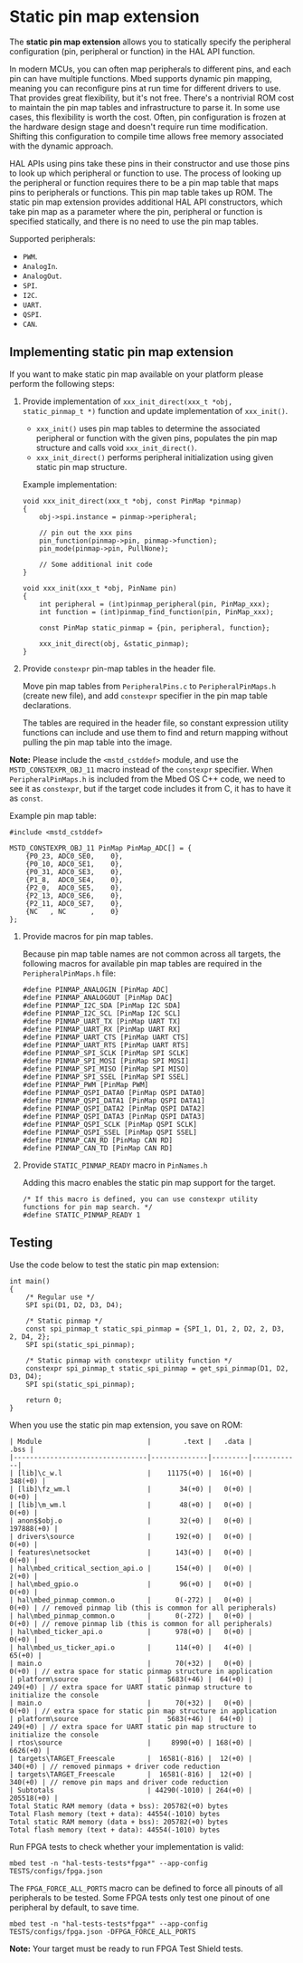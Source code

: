<h1 id="static-pinmap-port">Static pin map extension</h1>

The **static pin map extension** allows you to statically specify the peripheral configuration (pin, peripheral or function) in the HAL API function.

In modern MCUs, you can often map peripherals to different pins, and each pin can have multiple functions. Mbed supports dynamic pin mapping, meaning you can reconfigure pins at run time for different drivers to use. That provides great flexibility, but it's not free. There's a nontrivial ROM cost to maintain the pin map tables and infrastructure to parse it. In some use cases, this flexibility is worth the cost. Often, pin configuration is frozen at the hardware design stage and doesn't require run time modification. Shifting this configuration to compile time allows free memory associated with the dynamic approach.

HAL APIs using pins take these pins in their constructor and use those pins to look up which peripheral or function to use. The process of looking up the peripheral or function requires there to be a pin map table that maps pins to peripherals or functions. This pin map table takes up ROM. The static pin map extension provides additional HAL API constructors, which take pin map as a parameter where the pin, peripheral or function is specified statically, and there is no need to use the pin map tables.

Supported peripherals:

 - `PWM`.
 - `AnalogIn`.
 - `AnalogOut`.
 - `SPI`.
 - `I2C`.
 - `UART`.
 - `QSPI`.
 - `CAN`.
 
## Implementing static pin map extension

If you want to make static pin map available on your platform please perform the following steps:  

1. Provide implementation of `xxx_init_direct(xxx_t *obj, static_pinmap_t *)` function and update implementation of `xxx_init()`.
   - `xxx_init()` uses pin map tables to determine the associated peripheral or function with the given pins, populates the pin map structure and calls void `xxx_init_direct()`.
   - `xxx_init_direct()` performs peripheral initialization using given static pin map structure.

   Example implementation:
   
   ```
   void xxx_init_direct(xxx_t *obj, const PinMap *pinmap)
   {
       obj->spi.instance = pinmap->peripheral;

       // pin out the xxx pins
       pin_function(pinmap->pin, pinmap->function);
       pin_mode(pinmap->pin, PullNone);

       // Some additional init code
   }

   void xxx_init(xxx_t *obj, PinName pin)
   {
       int peripheral = (int)pinmap_peripheral(pin, PinMap_xxx);
       int function = (int)pinmap_find_function(pin, PinMap_xxx);

       const PinMap static_pinmap = {pin, peripheral, function};

       xxx_init_direct(obj, &static_pinmap);
   }
   ```

1. Provide `constexpr` pin-map tables in the header file.

   Move pin map tables from `PeripheralPins.c` to `PeripheralPinMaps.h` (create new file), and add `constexpr` specifier in the pin map table declarations.

   The tables are required in the header file, so constant expression utility functions can include and use them to find and return mapping without pulling the pin map table into the image.

<span class="notes">**Note:** Please include the `<mstd_cstddef>` module, and use the `MSTD_CONSTEXPR_OBJ_11` macro instead of the `constexpr` specifier. When `PeripheralPinMaps.h` is included from the Mbed OS C++ code, we need to see it as `constexpr`, but if the target code includes it from C, it has to have it as `const`.</span>

   Example pin map table:

   ```
   #include <mstd_cstddef>

   MSTD_CONSTEXPR_OBJ_11 PinMap PinMap_ADC[] = {
       {P0_23, ADC0_SE0,    0},
       {P0_10, ADC0_SE1,    0},
       {P0_31, ADC0_SE3,    0},
       {P1_8,  ADC0_SE4,    0},
       {P2_0,  ADC0_SE5,    0},
       {P2_13, ADC0_SE6,    0},
       {P2_11, ADC0_SE7,    0},
       {NC   , NC      ,    0}
   };

   ```

1. Provide macros for pin map tables.

   Because pin map table names are not common across all targets, the following macros for available pin map tables are required in the `PeripheralPinMaps.h` file:

   ```
   #define PINMAP_ANALOGIN [PinMap ADC]
   #define PINMAP_ANALOGOUT [PinMap DAC]
   #define PINMAP_I2C_SDA [PinMap I2C SDA]
   #define PINMAP_I2C_SCL [PinMap I2C SCL]
   #define PINMAP_UART_TX [PinMap UART TX]
   #define PINMAP_UART_RX [PinMap UART RX]
   #define PINMAP_UART_CTS [PinMap UART CTS]
   #define PINMAP_UART_RTS [PinMap UART RTS]
   #define PINMAP_SPI_SCLK [PinMap SPI SCLK]
   #define PINMAP_SPI_MOSI [PinMap SPI MOSI]
   #define PINMAP_SPI_MISO [PinMap SPI MISO]
   #define PINMAP_SPI_SSEL [PinMap SPI SSEL]
   #define PINMAP_PWM [PinMap PWM]
   #define PINMAP_QSPI_DATA0 [PinMap QSPI DATA0]
   #define PINMAP_QSPI_DATA1 [PinMap QSPI DATA1]
   #define PINMAP_QSPI_DATA2 [PinMap QSPI DATA2]
   #define PINMAP_QSPI_DATA3 [PinMap QSPI DATA3]
   #define PINMAP_QSPI_SCLK [PinMap QSPI SCLK]
   #define PINMAP_QSPI_SSEL [PinMap QSPI SSEL]
   #define PINMAP_CAN_RD [PinMap CAN RD]
   #define PINMAP_CAN_TD [PinMap CAN RD]
   ```

1. Provide `STATIC_PINMAP_READY` macro in `PinNames.h`   

   Adding this macro enables the static pin map support for the target.

   ```
   /* If this macro is defined, you can use constexpr utility functions for pin map search. */
   #define STATIC_PINMAP_READY 1
   ```

## Testing

Use the code below to test the static pin map extension:

```
int main()
{
    /* Regular use */
    SPI spi(D1, D2, D3, D4);

    /* Static pinmap */
    const spi_pinmap_t static_spi_pinmap = {SPI_1, D1, 2, D2, 2, D3, 2, D4, 2};
    SPI spi(static_spi_pinmap);

    /* Static pinmap with constexpr utility function */
    constexpr spi_pinmap_t static_spi_pinmap = get_spi_pinmap(D1, D2, D3, D4);
    SPI spi(static_spi_pinmap);

    return 0;
}
```

When you use the static pin map extension, you save on ROM:   

```
| Module                          |        .text |   .data |       .bss |
|---------------------------------|--------------|---------|------------|
| [lib]\c_w.l                     |    11175(+0) |  16(+0) |    348(+0) |
| [lib]\fz_wm.l                   |       34(+0) |   0(+0) |      0(+0) |
| [lib]\m_wm.l                    |       48(+0) |   0(+0) |      0(+0) |
| anon$$obj.o                     |       32(+0) |   0(+0) | 197888(+0) |
| drivers\source                  |      192(+0) |   0(+0) |      0(+0) |
| features\netsocket              |      143(+0) |   0(+0) |      0(+0) |
| hal\mbed_critical_section_api.o |      154(+0) |   0(+0) |      2(+0) |
| hal\mbed_gpio.o                 |       96(+0) |   0(+0) |      0(+0) |
| hal\mbed_pinmap_common.o        |      0(-272) |   0(+0) |      0(+0) | // removed pinmap lib (this is common for all peripherals)
| hal\mbed_pinmap_common.o        |      0(-272) |   0(+0) |      0(+0) | // remove pinmap lib (this is common for all peripherals)
| hal\mbed_ticker_api.o           |      978(+0) |   0(+0) |      0(+0) |
| hal\mbed_us_ticker_api.o        |      114(+0) |   4(+0) |     65(+0) |
| main.o                          |      70(+32) |   0(+0) |      0(+0) | // extra space for static pinmap structure in application
| platform\source                 |    5683(+46) |  64(+0) |    249(+0) | // extra space for UART static pinmap structure to initialize the console
| main.o                          |      70(+32) |   0(+0) |      0(+0) | // extra space for static pin map structure in application
| platform\source                 |    5683(+46) |  64(+0) |    249(+0) | // extra space for UART static pin map structure to initialize the console
| rtos\source                     |     8990(+0) | 168(+0) |   6626(+0) |
| targets\TARGET_Freescale        |  16581(-816) |  12(+0) |    340(+0) | // removed pinmaps + driver code reduction
| targets\TARGET_Freescale        |  16581(-816) |  12(+0) |    340(+0) | // remove pin maps and driver code reduction
| Subtotals                       | 44290(-1010) | 264(+0) | 205518(+0) |
Total Static RAM memory (data + bss): 205782(+0) bytes
Total Flash memory (text + data): 44554(-1010) bytes
Total static RAM memory (data + bss): 205782(+0) bytes
Total flash memory (text + data): 44554(-1010) bytes
```

Run FPGA tests to check whether your implementation is valid:

```
mbed test -n "hal-tests-tests*fpga*" --app-config TESTS/configs/fpga.json
```

The `FPGA_FORCE_ALL_PORTS` macro can be defined to force all pinouts of all peripherals to be tested. Some FPGA tests only test one pinout of one peripheral by default, to save time.

```
mbed test -n "hal-tests-tests*fpga*" --app-config TESTS/configs/fpga.json -DFPGA_FORCE_ALL_PORTS
```

<span class="notes">**Note:** Your target must be ready to run FPGA Test Shield tests.</span>
